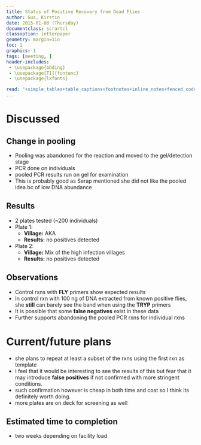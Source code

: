 ```yaml
---
title: Status of Positive Recovery from Dead Flies
author: Gus, Kirstin
date: 2015-01-08 (Thursday)
documentclass: scrartcl
classoption: letterpaper
geometry: margin=1in
toc: 1
graphics: 1
tags: [meeting, ]
header-includes: 
 - \usepackage{bbding}
 - \usepackage[T1]{fontenc}
 - \usepackage{lxfonts}

read: "+simple_tables+table_captions+footnotes+inline_notes+fenced_code_blocks+fenced_code_attributes+fancy_lists+definition_lists+superscript+subscript+tex_math_dollars"
...
```



# Discussed #

## Change in pooling ##

- Pooling was abandoned for the reaction and moved to the gel/detection stage
- PCR done on individuals
- pooled PCR results run on gel for examination
- This is probably good as Serap mentioned she did not like the pooled idea bc of low DNA abundance

## Results ##

- 2 plates tested (~200 individuals)
- Plate 1:
    - __Village:__ AKA
    - __Results:__ no positives detected
- Plate 2:
    - __Village:__ Mix of the high infection villages
    - __Results:__ no positives detected

## Observations ##

- Control rxns with __FLY__ primers show expected results
- In control rxn with 100 ng of DNA extracted from known positive flies, she __still__ can barely see the band when using the __TRYP__ primers
- It is possible that some __false negatives__ exist in these data
- Further supports abandoning the pooled PCR rxns for individual rxns

# Current/future plans #

- she plans to repeat at least a subset of the rxns using the first rxn as template
- I feel that it would be interesting to see the results of this but fear that it may introduce __false positives__ if not confirmed with more stringent conditions.
- such confirmation however is cheap in both time and cost so I think its definitely worth doing.
- more plates are on deck for screening as well

## Estimated time to completion ##

- two weeks depending on facility load